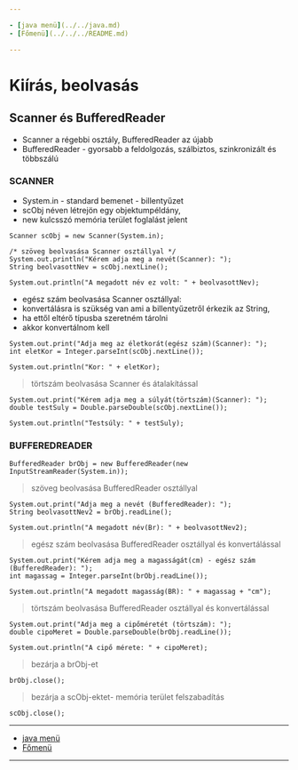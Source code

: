 ```yaml
---

- [java menü](../../java.md)
- [Főmenü](../../../README.md)

---
```


# Kiírás, beolvasás

## Scanner és BufferedReader

- Scanner a régebbi osztály, BufferedReader az újabb
- BufferedReader - gyorsabb a feldolgozás, szálbiztos, szinkronizált és többszálú

### SCANNER

- System.in - standard bemenet - billentyűzet
- scObj néven létrejön egy objektumpéldány,
- new kulcsszó memória terület foglalást jelent

```
Scanner scObj = new Scanner(System.in);
		
/* szöveg beolvasása Scanner osztállyal */
System.out.println("Kérem adja meg a nevét(Scanner): ");
String beolvasottNev = scObj.nextLine();

System.out.println("A megadott név ez volt: " + beolvasottNev);
```
		
- egész szám beolvasása Scanner osztállyal:
- konvertálásra is szükség van ami a billentyűzetről érkezik az String,
- ha ettől eltérő típusba szeretném tárolni
- akkor konvertálnom kell

```
System.out.print("Adja meg az életkorát(egész szám)(Scanner): ");
int eletKor = Integer.parseInt(scObj.nextLine());

System.out.println("Kor: " + eletKor);
```

> törtszám beolvasása Scanner és átalakítással

```
System.out.print("Kérem adja meg a súlyát(törtszám)(Scanner): ");
double testSuly = Double.parseDouble(scObj.nextLine());
		
System.out.println("Testsúly: " + testSuly);
```

### BUFFEREDREADER

```
BufferedReader brObj = new BufferedReader(new InputStreamReader(System.in));
```

> szöveg beolvasása BufferedReader osztállyal

```
System.out.print("Adja meg a nevét (BufferedReader): ");
String beolvasottNev2 = brObj.readLine();

System.out.println("A megadott név(Br): " + beolvasottNev2);
```

> egész szám beolvasása BufferedReader osztállyal és konvertálással

```
System.out.print("Kérem adja meg a magasságát(cm) - egész szám (BufferedReader): ");
int magassag = Integer.parseInt(brObj.readLine());

System.out.println("A megadott magasság(BR): " + magassag + "cm");
```

> törtszám beolvasása BufferedReader osztállyal és konvertálással

```
System.out.print("Adja meg a cipőméretét (törtszám): ");
double cipoMeret = Double.parseDouble(brObj.readLine());

System.out.println("A cipő mérete: " + cipoMeret);
```

> bezárja a brObj-et

```
brObj.close();
```

> bezárja a scObj-ektet- memória terület felszabadítás

```
scObj.close();
```

---

- [java menü](../../java.md)
- [Főmenü](../../../README.md)

---
